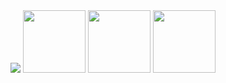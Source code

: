 <img src="https://imgs.search.brave.com/QPAfMqTBH6dQXYOg0RW3JbKBp4O_L0J9AMymx3XswGw/rs:fit:500:500:1/g:ce/aHR0cHM6Ly9pLnJl/ZGQuaXQveW41OGM0/d2dkdHV6LmdpZg.gif">
<img src="https://images.wikidexcdn.net/mwuploads/wikidex/thumb/9/95/latest/20160817212623/Charizard.png/300px-Charizard.png" width="100" height="100" >

<img src="https://images.wikidexcdn.net/mwuploads/wikidex/thumb/b/be/latest/20160309230456/Venusaur.png/300px-Venusaur.png" width="100" height="100">

<img src="https://images.wikidexcdn.net/mwuploads/wikidex/thumb/0/0b/latest/20160904204605/Snorlax.png/300px-Snorlax.png" width="100" height="100">

